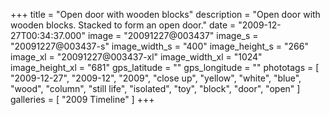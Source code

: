 +++
title = "Open door with wooden blocks"
description = "Open door with wooden blocks. Stacked to form an open door."
date = "2009-12-27T00:34:37.000"
image = "20091227@003437"
image_s = "20091227@003437-s"
image_width_s = "400"
image_height_s = "266"
image_xl = "20091227@003437-xl"
image_width_xl = "1024"
image_height_xl = "681"
gps_latitude = ""
gps_longitude = ""
phototags = [ "2009-12-27", "2009-12", "2009", "close up", "yellow", "white", "blue", "wood", "column", "still life", "isolated", "toy", "block", "door", "open" ]
galleries = [ "2009 Timeline" ]
+++
